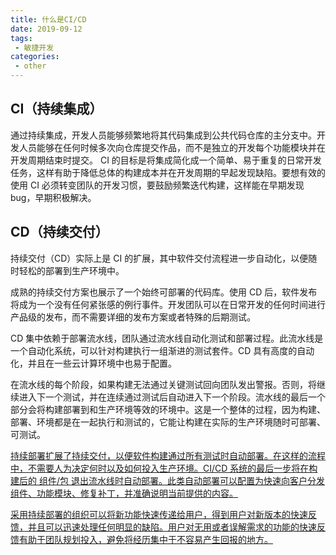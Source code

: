 ```yaml
---
title: 什么是CI/CD
date: 2019-09-12
tags:
 - 敏捷开发
categories:
 - other
---
```


## CI（持续集成）
通过持续集成，开发人员能够频繁地将其代码集成到公共代码仓库的主分支中。开发人员能够在任何时候多次向仓库提交作品，而不是独立的开发每个功能模块并在开发周期结束时提交。
CI 的目标是将集成简化成一个简单、易于重复的日常开发任务，这样有助于降低总体的构建成本并在开发周期的早起发现缺陷。要想有效的使用 CI 必须转变团队的开发习惯，要鼓励频繁迭代构建，这样能在早期发现bug，早期积极解决。

## CD（持续交付）

持续交付（CD）实际上是 CI 的扩展，其中软件交付流程进一步自动化，以便随时轻松的部署到生产环境中。

成熟的持续交付方案也展示了一个始终可部署的代码库。使用 CD 后，软件发布将成为一个没有任何紧张感的例行事件。开发团队可以在日常开发的任何时间进行产品级的发布，而不需要详细的发布方案或者特殊的后期测试。

CD 集中依赖于部署流水线，团队通过流水线自动化测试和部署过程。此流水线是一个自动化系统，可以针对构建执行一组渐进的测试套件。CD 具有高度的自动化，并且在一些云计算环境中也易于配置。

在流水线的每个阶段，如果构建无法通过关键测试回向团队发出警报。否则，将继续进入下一个测试，并在连续通过测试后自动进入下一个阶段。流水线的最后一个部分会将构建部署到和生产环境等效的环境中。这是一个整体的过程，因为构建、部署、环境都是在一起执行和测试的，它能让构建在实际的生产环境随时可部署、可测试。

<u>持续部署扩展了持续交付，以便软件构建通过所有测试时自动部署。在这样的流程中，不需要人为决定何时以及如何投入生产环境。CI/CD 系统的最后一步将在构建后的 组件/包 退出流水线时自动部署。此类自动部署可以配置为快速向客户分发组件、功能模块、修复补丁，并准确说明当前提供的内容。</u>

<u>采用持续部署的组织可以将新功能快速传递给用户，得到用户对新版本的快速反馈，并且可以迅速处理任何明显的缺陷。用户对无用或者误解需求的功能的快速反馈有助于团队规划投入，避免将经历集中于不容易产生回报的地方。</u>





​                                                                                                                                                                  